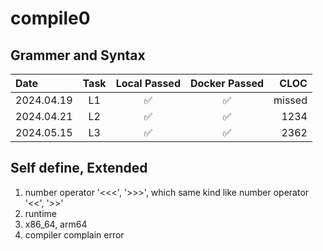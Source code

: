 # compile0
## Grammer and Syntax
| Date | Task | Local Passed | Docker Passed | CLOC |
| :---- | :----: | :------------: | :--------------:| ----:|
| 2024.04.19 | L1 | ✅ | ✅ | missed
| 2024.04.21 | L2 | ✅ | ✅ | 1234
| 2024.05.15 | L3 | ✅ | ✅ | 2362
## Self define, Extended
1. number operator '<<<', '>>>', which same kind like number operator '<<', '>>'
2. runtime
3. x86_64, arm64
4. compiler complain error